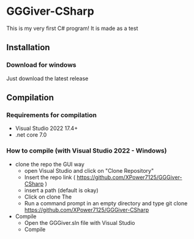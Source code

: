 # GGGiver-CSharp
This is my very first C# program! It is made as a test

## Installation
### Download for windows
Just download the latest release

## Compilation
### Requirements for compilation
- Visual Studio 2022 17.4+
- .net core 7.0

### How to compile (with Visual Studio 2022 - Windows)
- clone the repo
  the GUI way
  - open Visual Studio and click on "Clone Repository"
  - Insert the repo link ( https://github.com/XPower7125/GGGiver-CSharp )
  - insert a path (default is okay)
  - Click on clone
  The 
  - Run a command prompt in an empty directory and type git clone https://github.com/XPower7125/GGGiver-CSharp
- Compile
  - Open the GGGiver.sln file with Visual Studio
  - Compile
